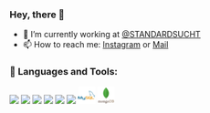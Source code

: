 ### Hey, there 👋

- 🔭 I’m currently working at [@STANDARDSUCHT](https://github.com/standardsucht)
- 📫 How to reach me: [Instagram](https://www.instagram.com/iv3n_b21/) or [Mail](iven-bacic@t-online.de)

### 🎨 Languages and Tools:

<code><img height="30" src="https://upload.wikimedia.org/wikipedia/commons/thumb/9/9c/IntelliJ_IDEA_Icon.svg/1200px-IntelliJ_IDEA_Icon.svg.png"></code>
<code><img height="30" src="https://upload.wikimedia.org/wikipedia/commons/1/1d/PyCharm_Icon.svg"></code>
<code><img height="30" src="https://upload.wikimedia.org/wikipedia/commons/c/c0/WebStorm_Icon.svg"></code>
<code><img height="30" src="https://github.com/get-icon/geticon/raw/master/icons/java.svg"></code>
<code><img height="30" src="https://github.com/get-icon/geticon/raw/master/icons/python.svg"></code>
<code><img height="30" src="https://github.com/get-icon/geticon/raw/master/icons/html-5.svg"></code>
<code><img height="30" src="https://raw.githubusercontent.com/devicons/devicon/master/icons/mysql/mysql-original-wordmark.svg"></code>
<code><img height="30" src="https://raw.githubusercontent.com/devicons/devicon/master/icons/mongodb/mongodb-original-wordmark.svg"></code>
